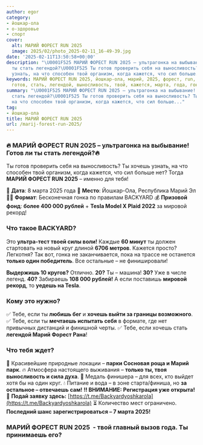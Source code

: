 ```yaml
---
author: egor
category:
- йошкар-ола
- о-здоровье
- спорт
cover:
  alt: МАРИЙ ФОРЕСТ RUN 2025
  image: 2025/02/photo_2025-02-11_16-49-39.jpg
date: '2025-02-11T13:50:58+00:00'
description: "\U0001F525 МАРИЙ ФОРЕСТ RUN 2025 – ультрагонка на выбывание! Готов ли
  ты стать легендой?\U0001F525 Ты готов проверить себя на выносливость? Ты хочешь
  узнать, на что способен твой организм, когда кажется, что сил больше..."
keywords: МАРИЙ ФОРЕСТ RUN 2025, йошкар-ола, марий, 2025, форест, run, хочешь, тебе,
  готов, стать, легендой, выносливость, твой, кажется, марта, года, гонка
summary: "\U0001F525 МАРИЙ ФОРЕСТ RUN 2025 – ультрагонка на выбывание! Готов ли ты
  стать легендой?\U0001F525 Ты готов проверить себя на выносливость? Ты хочешь узнать,
  на что способен твой организм, когда кажется, что сил больше..."
tag:
- йошкар-ола
title: МАРИЙ ФОРЕСТ RUN 2025
url: /marij-forest-run-2025/
---
```


### **🔥 МАРИЙ ФОРЕСТ RUN 2025 – ультрагонка на выбывание! Готов ли ты стать легендой?🔥**

Ты готов проверить себя на выносливость? Ты хочешь узнать, на что способен твой организм, когда кажется, что сил больше нет? Тогда **МАРИЙ ФОРЕСТ RUN 2025** – именно для тебя!

📅 **Дата**: 8 марта 2025 года
📍 **Место**: Йошкар-Ола, Республика Марий Эл
🏃‍♂️ **Формат**: Бесконечная гонка по правилам BACKYARD
💰 **Призовой фонд**: **более 400 000 рублей** \+ **Tesla Model X Plaid 2022** за мировой рекорд!

### **Что такое BACKYARD?**

Это **ультра-тест твоей силы воли!** Каждые **60 минут** ты должен стартовать на новый круг длиной **6706 метров**. Кажется просто? Легкотня? Так вот, гонка не заканчивается, пока на трассе не останется **только один победитель**. Все остальные – не финишировали!

**Выдержишь 10 кругов?** Отлично.
**20?** Ты – машина!
**30?** Уже в числе легенд.
**40?** Забираешь **108 000 рублей!**
А если поставишь **мировой рекорд**, то **уедешь на Tesla**.

### **Кому это нужно?**

✅ Тебе, если ты **любишь бег** и **хочешь выйти за границы возможного**.
✅ Тебе, если ты **мечтаешь испытать себя** в формате, где нет привычных дистанций и финишной черты.
✅ Тебе, если хочешь стать **легендой Марий Форест Рана**!

### **Что тебя ждет?**

🌲 Красивейшие природные локации – **парки Сосновая роща и Марий парк**.
🔥 Атмосфера настоящего выживания – **только ты, твоя выносливость и сила духа**.
🏅 Медаль финишера – для всех, кто выйдет хотя бы на один круг.
💧 Питание и вода – в зоне старта/финиша, но **за остальное – отвечаешь сам!** **‼ ВНИМАНИЕ: Регистрация уже открыта!**
📲 **Подай заявку здесь:** [https://t.me/Backyardyoshkarola](https://t.me/Backyardyoshkarola)
⏳ Количество мест ограничено. **Последний шанс зарегистрироваться – 7 марта 2025!**

### **МАРИЙ ФОРЕСТ RUN 2025  -** твой **главный вызов года**. **Ты принимаешь его?**